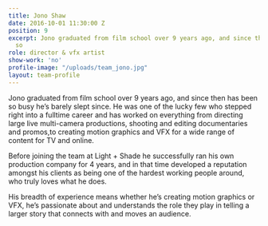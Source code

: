 ```yaml
---
title: Jono Shaw
date: 2016-10-01 11:30:00 Z
position: 9
excerpt: Jono graduated from film school over 9 years ago, and since then has been
  so
role: director & vfx artist
show-work: 'no'
profile-image: "/uploads/team_jono.jpg"
layout: team-profile
---
```


Jono graduated from film school over 9 years ago, and since then has been so busy he’s barely slept since. He was one of the lucky few who stepped right into a fulltime career and has worked on everything from directing large live multi-camera productions, shooting and editing documentaries and promos,to creating motion graphics and VFX for a wide range of content for TV and online.

Before joining the team at Light + Shade he successfully ran his own production company for 4 years, and in that time developed a reputation amongst his clients as being one of the hardest working people around, who truly loves what he does.

His breadth of experience means whether he’s creating motion graphics or VFX, he’s passionate about and understands the role they play in telling a larger story that connects with and moves an audience.